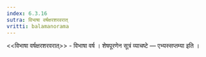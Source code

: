 ```yaml
---
index: 6.3.16
sutra: विभाषा वर्षक्षरशरवरात्‌
vritti: balamanorama
---
```


<<विभाषा वर्षक्षरशरवरात्>> - विभाषा वर्ष । शेषपूरणेन सूत्रं व्याचष्टे — एभ्यस्सप्तम्या इति । 